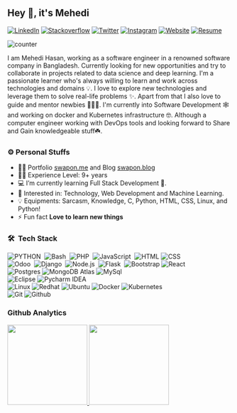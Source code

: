 ## Hey 🤝, it's Mehedi 
[![LinkedIn](https://img.shields.io/badge/-LinkedIn-0e76a8?style=for-the-badge&logo=Linkedin&logoColor=white)](https://www.linkedin.com/in/nopaws/)
[![Stackoverflow](https://img.shields.io/badge/-Stackoverflow-0e76a8?style=for-the-badge&logo=Stackoverflow&logoColor=white&color=ef8236)](https://stackoverflow.com/users/2176115/mehedi-hasan)
[![Twitter](https://img.shields.io/badge/-Twitter-0e76a8?style=for-the-badge&logo=Twitter&logoColor=white&color=00acee)](https://twitter.com/gitmehedi)
[![Instagram](https://img.shields.io/badge/-Instagram-23E4405F?style=for-the-badge&logo=Instagram&logoColor=white&color=FD1D1D)](https://www.instagram.com/swap0n)
[![Website](https://img.shields.io/badge/-Website-23E4405F?style=for-the-badge&logo=Website&logoColor=white&color=orange)](https://www.swapon.blog) 
[![Resume](https://img.shields.io/badge/-Resume-23E4405F?style=for-the-badge&logo=Resume&logoColor=Red&color=green)](https://drive.google.com/file/d/15F_vodhWA6juV24sWqQzHYiH6-ym9t5R/view) 

![counter](https://komarev.com/ghpvc/?username=gitmehedi&color=brightgreen&&label=PROFILE+VIEWS&style=for-the-badge)

I am Mehedi Hasan, working as a software engineer in a renowned software company in Bangladesh. Currently looking for new opportunities and try to collaborate in projects related to data science and deep learning.  I'm a passionate learner who's always willing to learn and work across technologies and domains 💡. I love to explore new technologies and leverage them to solve real-life problems ✨. Apart from that I also love to guide and mentor newbies 👨🏻‍💻. I'm currently into Software Development 🕸️ and working on docker and Kubernetes infrastructure 🤓. Although a computer engineer working with DevOps tools and looking forward to Share and Gain knowledgeable stuff☘️.

### ⚙️ Personal Stuffs

- 👨‍💻 Portfolio  [swapon.me](https://swapon.me) and Blog [swapon.blog](https://swapon.blog)
- 👨‍🎓 Experience Level: 9+ years
- 💻 I’m currently learning Full Stack Development 🚀.
- 🧩 Interested in: Technology, Web Development and Machine Learning.
- 💡 Equipments: Sarcasm, Knowledge, C, Python, HTML, CSS, Linux, and Python!
- ⚡ Fun fact **Love to learn new things**


### 🛠 &nbsp;Tech Stack

 ![PYTHON](https://img.shields.io/badge/-Python-05122A?style=for-the-badge&logo=python)&nbsp;
 ![Bash](https://img.shields.io/badge/-bash-05122A?style=for-the-badge&logo=bash)&nbsp;
 ![PHP](https://img.shields.io/badge/-Php-05122A?style=for-the-badge&logo=php)&nbsp;
 ![JavaScript](https://img.shields.io/badge/-JavaScript-05122A?style=for-the-badge&logo=javascript)&nbsp;
 ![HTML](https://img.shields.io/badge/-HTML-333333?style=for-the-badge&logo=HTML5)
 ![CSS](https://img.shields.io/badge/-CSS-333333?style=for-the-badge&logo=CSS3&logoColor=1572B6)\
 ![Odoo](https://img.shields.io/badge/-Odoo-05122A?style=for-the-badge&logo=openerp&logoColor=092E20)&nbsp;
 ![Django](https://img.shields.io/badge/-Django-05122A?style=for-the-badge&logo=django)&nbsp;
 ![Node.js](https://img.shields.io/badge/-Node.js-05122A?style=for-the-badge&logo=node.js)&nbsp;
 ![Flask](https://img.shields.io/badge/-Flask-05122A?style=for-the-badge&logo=flask)&nbsp;
 ![Bootstrap](https://img.shields.io/badge/-Bootstrap-05122A?style=for-the-badge&logo=bootstrap&logoColor=563D7C)
 ![React](https://img.shields.io/badge/-React-05122A?style=for-the-badge&logo=react)&nbsp;\
 ![Postgres](https://img.shields.io/badge/-Postgresql-333333?style=for-the-badge&logo=postgresql)
 ![MongoDB Atlas](https://img.shields.io/badge/-MongoDB%20Atlas-333333?style=for-the-badge&logo=mongodb)
 ![MySql](https://img.shields.io/badge/-MySql-333333?style=for-the-badge&logo=mysql)\
 ![Eclipse](https://img.shields.io/badge/-Eclipse-333333?style=for-the-badge&logo=eclipse)
 ![Pycharm IDEA](https://img.shields.io/badge/-Pycharm%20IDEA-333333?style=for-the-badge&logo=pycharm-idea&logoColor=f70486)\
 ![Linux](https://img.shields.io/badge/-Linux-333333?style=for-the-badge&logo=linux)
 ![Redhat](https://img.shields.io/badge/-Redhat-333333?style=for-the-badge&logo=redhat&logoColor=red)
 ![Ubuntu](https://img.shields.io/badge/-Ubuntu-333333?style=for-the-badge&logo=ubuntu&logoColor=red)
 ![Docker](https://img.shields.io/badge/-Docker-333333?style=for-the-badge&logo=docker&logoColor=blue)
 ![Kubernetes](https://img.shields.io/badge/-Kubernetes-333333?style=for-the-badge&logo=kubernetes&logoColor=white)\
 ![Git](https://img.shields.io/badge/-Git-333333?style=for-the-badge&logo=git&logoColor=white)
 ![Github](https://img.shields.io/badge/-Github-333333?style=for-the-badge&logo=github&logoColor=white)

### Github Analytics
<p align="left">
  <a href="https://github.com/gitmehedi">
    <img height="180em" src="https://github-readme-stats-eight-theta.vercel.app/api?username=gitmehedi&show_icons=true&theme=algolia&include_all_commits=true&count_private=true"/>
    <img height="180em" src="https://github-readme-stats-eight-theta.vercel.app/api/top-langs/?username=gitmehedi&layout=compact&langs_count=20&theme=algolia&include_all_commits=true&count_private=true"/>
  </a>
</p>

